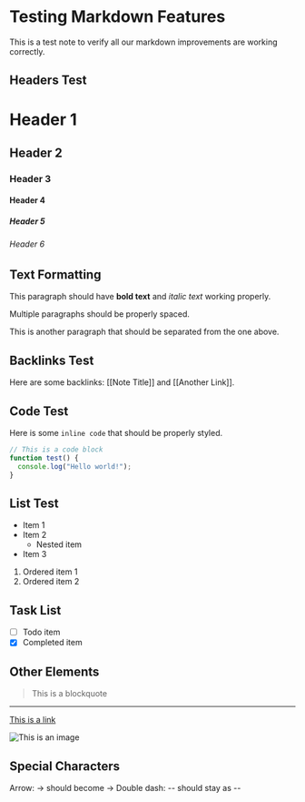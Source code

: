 # Testing Markdown Features

This is a test note to verify all our markdown improvements are working correctly.

## Headers Test

# Header 1
## Header 2
### Header 3
#### Header 4
##### Header 5
###### Header 6

## Text Formatting

This paragraph should have **bold text** and *italic text* working properly.

Multiple paragraphs should be properly spaced.

This is another paragraph that should be separated from the one above.

## Backlinks Test

Here are some backlinks: [[Note Title]] and [[Another Link]].

## Code Test

Here is some `inline code` that should be properly styled.

```javascript
// This is a code block
function test() {
  console.log("Hello world!");
}
```

## List Test

- Item 1
- Item 2
  - Nested item
- Item 3

1. Ordered item 1
2. Ordered item 2

## Task List

- [ ] Todo item
- [x] Completed item

## Other Elements

> This is a blockquote

---

[This is a link](https://example.com)

![This is an image](https://example.com/image.jpg)

## Special Characters

Arrow: -> should become →
Double dash: -- should stay as --
